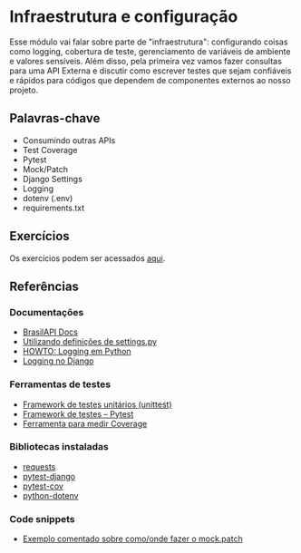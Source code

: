 # Infraestrutura e configuração

Esse módulo vai falar sobre parte de "infraestrutura": configurando coisas como logging, cobertura de teste, gerenciamento de variáveis de ambiente e valores sensíveis. Além disso, pela primeira vez vamos fazer consultas para uma API Externa e discutir como escrever testes que sejam confiáveis e rápidos para códigos que dependem de componentes externos ao nosso projeto.


## Palavras-chave

- Consumindo outras APIs
- Test Coverage
- Pytest
- Mock/Patch
- Django Settings
- Logging
- dotenv (.env)
- requirements.txt


## Exercícios

Os exercícios podem ser acessados [aqui](./exercícios.md).


## Referências


### Documentações

- [BrasilAPI Docs](https://brasilapi.com.br/docs)
- [Utilizando definições de settings.py](https://docs.djangoproject.com/pt-br/4.0/topics/settings/#using-settings-in-python-code)
- [HOWTO: Logging em Python](https://docs.python.org/pt-br/3/howto/logging.html#basic-logging-tutorial)
- [Logging no Django](https://docs.djangoproject.com/en/4.0/topics/logging/)


### Ferramentas de testes

- [Framework de testes unitários (unittest)](https://docs.python.org/pt-br/3/library/unittest.html)
- [Framework de testes – Pytest](https://docs.pytest.org/en/7.1.x/)
- [Ferramenta para medir Coverage](https://coverage.readthedocs.io/en/6.3.2/)


### Bibliotecas instaladas

- [requests](https://docs.python-requests.org/en/latest/)
- [pytest-django](https://pytest-django.readthedocs.io/en/latest/)
- [pytest-cov](https://pypi.org/project/pytest-cov/)
- [python-dotenv](https://pypi.org/project/python-dotenv/)


### Code snippets

- [Exemplo comentado sobre como/onde fazer o mock.patch](exemplo_patch/tests.py)